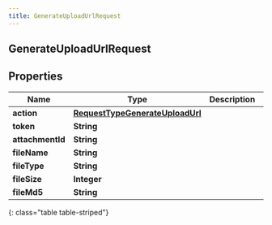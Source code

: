 ```yaml
---
title: GenerateUploadUrlRequest
---
```

## GenerateUploadUrlRequest


## Properties

| Name | Type | Description | Notes |
| ------------ | ------------- | ------------- | ------------- |
| **action** | <!----><!---->[**RequestTypeGenerateUploadUrl**](RequestTypeGenerateUploadUrl.html)<!----> |  |  |
| **token** | <!----><!---->**String**<!----> |  |  |
| **attachmentId** | <!----><!---->**String**<!----> |  |  [optional] |
| **fileName** | <!----><!---->**String**<!----> |  |  |
| **fileType** | <!----><!---->**String**<!----> |  |  |
| **fileSize** | <!----><!---->**Integer**<!----> |  |  |
| **fileMd5** | <!----><!---->**String**<!----> |  |  |
{: class="table table-striped"}



